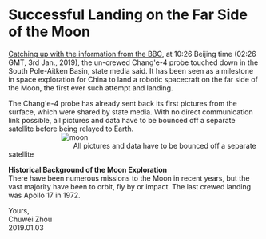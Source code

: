# Successful Landing on the Far Side of the Moon                  
[Catching up with the information from the BBC](https://www.bbc.co.uk/news/science-environment-46724727), at 10:26 Beijing time (02:26 GMT, 3rd Jan., 2019), the un-crewed Chang'e-4 probe touched down in the South Pole-Aitken Basin, state media said. It has been seen as a milestone in space exploration for China to land a robotic spacecraft on the far side of the Moon, the first ever such attempt and landing.                            
               
The Chang'e-4 probe has already sent back its first pictures from the surface, which were shared by state media. With no direct communication link possible, all pictures and data have to be bounced off a separate satellite before being relayed to Earth.             
&nbsp; &nbsp; &nbsp;  &nbsp; &nbsp; &nbsp;  &nbsp; &nbsp; &nbsp;  &nbsp; &nbsp; &nbsp; &nbsp;  &nbsp;![moon](https://github.com/zhouchw5/interaction.github.io/blob/China-Chang%E2%80%98e-4-spacecraft/moon.png)                               
&nbsp; &nbsp; &nbsp; &nbsp; &nbsp; &nbsp;  &nbsp; &nbsp; &nbsp;  &nbsp; &nbsp; &nbsp;  &nbsp;   &nbsp; &nbsp; &nbsp;  &nbsp;All pictures and data have to be bounced off a separate satellite             

**Historical Background of the Moon Exploration**                  
There have been numerous missions to the Moon in recent years, but the vast majority have been to orbit, fly by or impact. The last crewed landing was Apollo 17 in 1972.                 
 
            
         


Yours,          
Chuwei Zhou               
2019.01.03               

                          
                           



   
   
